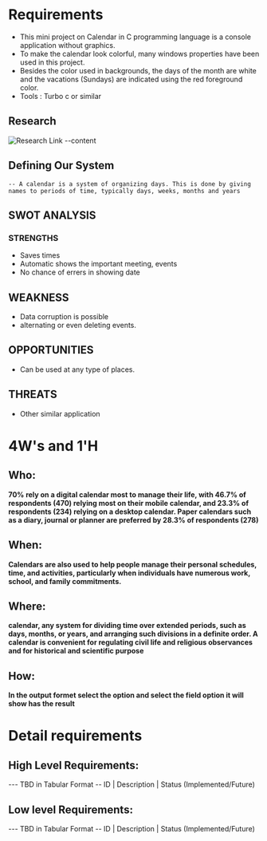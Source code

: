 # Requirements
- This mini project on Calendar in C programming language is a console application without graphics.
- To make the calendar look colorful, many windows properties have been used in this project.
- Besides the color used in backgrounds, the days of the month are white and the vacations (Sundays) are indicated using the red foreground color.
- Tools : Turbo c or similar 

## Research
![Research Link](https://openresearchcalendar.org/)
--content 
## Defining Our System
    -- A calendar is a system of organizing days. This is done by giving names to periods of time, typically days, weeks, months and years
## SWOT ANALYSIS
### STRENGTHS

- Saves times
- Automatic shows the important meeting, events
- No chance of errers in showing date

## WEAKNESS

- Data corruption is possible 
- alternating or even deleting events.
## OPPORTUNITIES 
- Can be used at any type of places.

## THREATS
- Other similar application

# 4W&#39;s and 1&#39;H

## Who:

**70% rely on a digital calendar most to manage their life, with 46.7% of respondents (470) relying most on their mobile calendar, and 23.3% of respondents (234) relying on a desktop calendar. Paper calendars such as a diary, journal or planner are preferred by 28.3% of respondents (278)**


## When:

**Calendars are also used to help people manage their personal schedules, time, and activities, particularly when individuals have numerous work, school, and family commitments.**

## Where:

**calendar, any system for dividing time over extended periods, such as days, months, or years, and arranging such divisions in a definite order. A calendar is convenient for regulating civil life and religious observances and for historical and scientific purpose**

## How:

**In the output formet select the option and select the field option it will show has the result**

# Detail requirements
## High Level Requirements:
--- TBD in Tabular Format 
-- ID | Description | Status (Implemented/Future)


##  Low level Requirements:
--- TBD in Tabular Format 
-- ID | Description | Status (Implemented/Future)
